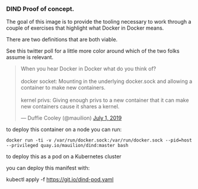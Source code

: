 ### DIND Proof of concept.

The goal of this image is to provide the tooling necessary to work through a couple of exercises that highlight what Docker in Docker means.

There are two definitions that are both viable.

See this twitter poll for a little more color around which of the two folks assume is relevant.

<blockquote class="twitter-tweet"><p lang="en" dir="ltr">When you hear Docker in Docker what do you think of?<br><br>docker socket: Mounting in the underlying docker.sock and allowing a container to make new containers.<br><br>kernel privs: Giving enough privs to a new container that it can make new containers cause it shares a kernel.</p>&mdash; Duffie Cooley (@mauilion) <a href="https://twitter.com/mauilion/status/1145801961666514945?ref_src=twsrc%5Etfw">July 1, 2019</a></blockquote> <script async src="https://platform.twitter.com/widgets.js" charset="utf-8"></script>

to deploy this container on a node you can run:

```
docker run -ti -v /var/run/docker.sock:/var/run/docker.sock --pid=host --privileged quay.io/mauilion/dind:master bash
```

to deploy this as a pod on a Kubernetes cluster

you can deploy this manifest with:

kubectl apply -f https://git.io/dind-pod.yaml
